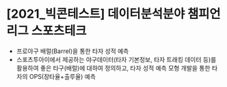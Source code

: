 # [2021_빅콘테스트] 데이터분석분야 챔피언리그 스포츠테크
+ 프로야구 배럴(Barrel)을 통한 타자 성적 예측
+ 스포츠투아이에서 제공하는 야구데이터(타자 기본정보, 타자 트래킹 데이터 등)를 활용하여 좋은 타구(배럴)에 대하여 정의하고, 타자 성적 예측 모형 개발을 통한 타자의 OPS(장타율+출루율) 예측
